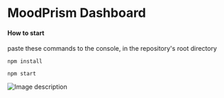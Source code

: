 # MoodPrism Dashboard



#### How to start

paste these commands to the console, in the repository's root directory 

```
npm install
```
```
npm start
```



![Image description](https://i.imgur.com/MAAtwTy.png)

